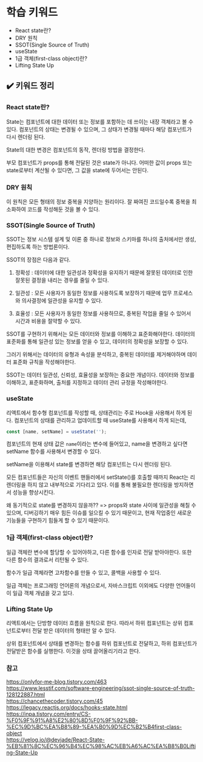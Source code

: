 # 학습 키워드

- React state란?
- DRY 원칙
- SSOT(Single Source of Truth)
- useState
- 1급 객체(first-class object)란?
- Lifting State Up

## ✔️ 키워드 정리

### React state란?

State는 컴포넌트에 대한 데이터 또는 정보를 포함하는 데 쓰이는 내장 객체라고 볼 수 있다.
컴포넌트의 상태는 변경될 수 있으며, 그 상태가 변경될 때마다 해당 컴포넌트가 다시 렌더링 된다.

State의 대한 변경은 컴포넌트의 동작, 렌더링 방법을 결정한다.

부모 컴포넌트가 props를 통해 전달된 것은 state가 아니다.
어떠한 값이 props 또는 state로부터 계산될 수 있다면, 그 값을 state에 두어서는 안된다.


### DRY 원칙

이 원칙은 모든 형태의 정보 중복을 지양하는 원리이다.
잘 짜여진 코드일수록 중복을 최소화하여 코드를 작성해둔 것을 볼 수 있다.

### SSOT(Single Source of Truth)

SSOT는 정보 시스템 설계 및 이론 중 하나로 정보와 스키마를 하나의 출처에서만 생성, 편집하도록 하는 방법론이다.


SSOT의 장점은 다음과 같다.
1. 정확성
: 데이터에 대한 일관성과 정확성을 유지하기 때문에 잘못된 데이터로 인한 잘못된 결정을 내리는 경우를 줄일 수 있다.

2. 일관성
: 모든 사용자가 동일한 정보를 사용하도록 보장하기 때문에 업무 프로세스와 의사결정에 일관성을 유지할 수 있다.

3. 효율성
: 모든 사용자가 동일한 정보를 사용하므로, 중복된 작업을 줄일 수 있어서 시간과 비용을 절약할 수 있다.

SSOT를 구현하기 위해서는 모든 데이터와 정보를 이해하고 표준화해야한다. 데이터의 표준화를 통해 일관성 있는 정보를 얻을 수 있고, 데이터의 정확성을 보장할 수 있다.

그러기 위해서는 데이터의 유형과 속성을 분석하고, 중복된 데이터를 제거해야하며 데이터 표준화 규칙을 작성해야한다.

SSOT는 데이터 일관성, 신뢰성, 효율성을 보장하는 중요한 개념이다.
데이터와 정보를 이해하고, 표준화하며, 출처를 지정하고 데이터 관리 규정을 작성해야한다.

### useState

리액트에서 함수형 컴포넌트를 작성할 때, 상태관리는 주로 Hook을 사용해서 하게 된다.
컴포넌트의 상태를 관리하고 업데이트할 때 useState를 사용해서 하게 되는데,

```Javascript
const [name, setName] = useState('');
```

컴포넌트의 현재 상태 값은 `name`이라는 변수에 들어있고, name을 변경하고 싶다면 setName 함수를 사용해서 변경할 수 있다.

setName을 이용해서 state를 변경하면 해당 컴포넌트는 다시 렌더링 된다.

모든 컴포넌트들은 자신의 이벤트 핸들러에서 setState()를 호출할 때까지 React는 리렌더링을 하지 않고 내부적으로 기다리고 있다. 이를 통해 불필요한 렌더링을 방지하면서 성능을 향상시킨다.

왜 동기적으로 state를 변경하지 않을까??
=> props와 state 사이에 일관성을 해칠 수 있으며, 디버깅하기 매우 힘든 이슈를 일으킬 수 있기 때문이고, 현재 작업중인 새로운 기능들을 구현하기 힘들게 할 수 있기 때문이다.

### 1급 객체(first-class object)란?

일급 객체란 변수에 할당할 수 있어야하고, 다른 함수를 인자로 전달 받아야한다.
또한 다른 함수의 결과로서 리턴될 수 있다.

함수가 일급 객체라면 고차함수를 만들 수 있고, 콜백을 사용할 수 있다.

일급 객체는 프로그래밍 언어론의 개념으로서, 자바스크립트 이외에도 다양한 언어들이 이 일급 객체 개념을 갖고 있다.


### Lifting State Up

리액트에서는 단방향 데이터 흐름을 원칙으로 한다.
따라서 하위 컴포넌트는 상위 컴포넌트로부터 전달 받은 데이터의 형태만 알 수 있다.

상위 컴포넌트에서 상태를 변경하는 함수를 하위 컴포넌트로 전달하고, 하위 컴포넌트가 전달받은 함수를 실행한다.
이것을 상태 끌어올리기라고 한다.

### 참고

<https://onlyfor-me-blog.tistory.com/463><br/>
<https://www.lesstif.com/software-engineering/ssot-single-source-of-truth-128122887.html><br/>
<https://chancethecoder.tistory.com/45><br/>
<https://legacy.reactjs.org/docs/hooks-state.html><br/>
<https://inpa.tistory.com/entry/CS-%F0%9F%91%A8%E2%80%8D%F0%9F%92%BB-%EC%9D%BC%EA%B8%89-%EA%B0%9D%EC%B2%B4first-class-object><br/>
<https://velog.io/@devjade/React-State-%EB%81%8C%EC%96%B4%EC%98%AC%EB%A6%AC%EA%B8%B0Lifting-State-Up><br/>